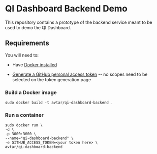 # QI Dashboard Backend Demo

This repository contains a prototype of the backend service meant to be used to demo the QI Dashboard. 

## Requirements

You will need to:

* Have [Docker installed](https://www.docker.com/community-edition#/download)

* [Generate a GitHub personal access token](https://github.com/settings/tokens/new) -- no scopes need to be selected on the token generation page

### Build a Docker image

    sudo docker build -t avtar/qi-dashboard-backend .

### Run a container

```
sudo docker run \
-d \ 
-p 3000:3000 \
--name="qi-dashboard-backend" \
-e GITHUB_ACCESS_TOKEN=<your token here> \ 
avtar/qi-dashboard-backend
```
